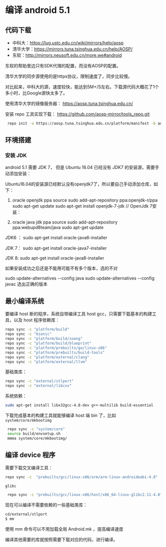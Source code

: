 # 编译 android 5.1 

## 代码下载

- 中科大：<https://lug.ustc.edu.cn/wiki/mirrors/help/aosp>
- 清华大学：<https://mirrors.tuna.tsinghua.edu.cn/help/AOSP/>
- 东软：<http://mirrors.neusoft.edu.cn/more.we#android>

东软的帮助里边只有SDK代理的配置，而没有AOSP的配置。 

清华大学的同步源使用的是https协议，限制速度了，同步比较慢。 

对比起来，中科大的源，速度较快，能达到5M+/S左右。下载源代码大概花了1个多小时，比Google源快太多了。

使用清华大学的镜像服务器： https://aosp.tuna.tsinghua.edu.cn/

安装 repo 工具实现下载：      https://github.com/aosp-mirror/tools_repo.git

```bash
 repo init -u https://aosp.tuna.tsinghua.edu.cn/platform/manifest -b android-5.1.0_r5
```



## 环境搭建

### 安装 JDK

android 5.1 需要 JDK 7， 但是 Ubuntu 16.04 已经没有 JDK7 的安装源，需要手动添加安装：

Ubuntu16.04的安装源已经默认没有openjdk7了，所以要自己手动添加仓库，如下：

1. oracle openjdk ppa source
  sudo add-apt-repository ppa:openjdk-r/ppa
  sudo apt-get update
  sudo apt-get install openjdk-7-jdk  // OpenJdk 7安装：


2. oracle java jdk ppa source
  sudo add-apt-repository ppa:webupd8team/java
  sudo apt-get update

JDK6 ：
sudo apt-get install oracle-java6-installer

JDK 7：
sudo apt-get install oracle-java7-installer

JDK 8:
sudo apt-get install oracle-java8-installer


如果安装成功之后还是不能用可能不有多个版本，选的不对

sudo update-alternatives --config java
sudo update-alternatives --config javac
选出正确的版本 

## 最小编译系统

要编译 host 断的程序，系统自带编译工具 host gcc，只需要下载基本的构建工具，以及 host 程序依赖库：


```bash
repo sync -c "platform/build" 
repo sync -c "bionic"
repo sync -c "platform/build/soong"
repo sync -c "platform/build/blueprint"
repo sync -c "platform/prebuilts/go/linux-x86"
repo sync -c "platform/prebuilts/build-tools"
repo sync -c "platform/external/clang"
repo sync -c "platform/external/llvm"
```

基础类库：

```bash
repo sync -c "external/stlport"
repo sync -c "external/libcxx"
```

系统依赖：

```bash
sudo apt-get install libx32gcc-4.8-dev g++-multilib build-essential
```

下载完成基本的构建工具就能够编译 host 端 bin 了，比如 `system/core/mkbootimg` 

```bash
 repo sync -c "system/core" 
 source build/envsetup.sh
 mmma system/core/mkbootimg/
```

## 编译 device 程序

需要下载交叉编译工具：

```bash
repo sync -c  "prebuilts/gcc/linux-x86/arm/arm-linux-androideabi-4.8"
```

`glibc`

```bash
 repo sync -c "prebuilts/gcc/linux-x86/host/x86_64-linux-glibc2.11-4.8"
```

现在可以编译不需要依赖的一些基础类库：

```bash
cd/external/stlport
$ mm
```

使用 mm 命令可以不用加载全局 Android.mk ，提高编译速度

编译其他需要的库就按照需要下载对应的代码，进行编译。